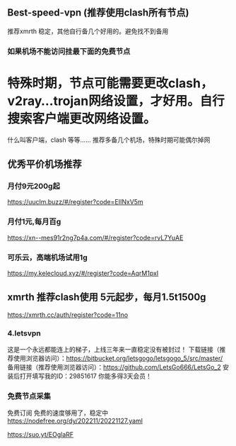 ## Best-speed-vpn (推荐使用clash所有节点)
推荐xmrth 稳定，其他自行备几个好用的。避免找不到备用
### 如果机场不能访问挂最下面的免费节点
# 特殊时期，节点可能需要更改clash，v2ray…trojan网络设置，才好用。自行搜索客户端更改网络设置。
  什么叫客户端，clash 等等…… 推荐多备几个机场，特殊时期可能偶尔掉网
## 优秀平价机场推荐

### 月付9元200g起
https://uuclm.buzz/#/register?code=EIINxV5m

### 月付1元,每月百g
https://xn--mes91r2ng7p4a.com/#/register?code=rvL7YuAE

### 可乐云，高端机场试用1g
https://my.kelecloud.xyz/#/register?code=AqrM1pxI


## xmrth 推荐clash使用 5元起步，每月1.5t1500g
https://xmrth.cc/auth/register?code=11no


### 4.letsvpn
这是一个永远都能连上的梯子，上线三年来一直稳定没有被封过！
下载链接（推荐使用浏览器访问）：https://bitbucket.org/letsgogo/letsgogo_5/src/master/
备用链接（推荐使用浏览器访问）：https://github.com/LetsGo666/LetsGo_2
安装后打开填写我的ID：29851617 你能多得3天会员！


### 免费节点采集
免费订阅
免费的速度够用了，稳定中
https://nodefree.org/dy/202211/20221127.yaml

https://suo.yt/EOglaRF
